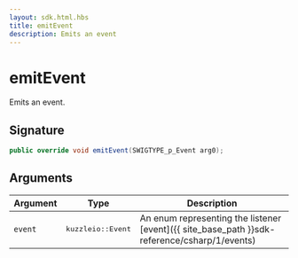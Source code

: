 ```yaml
---
layout: sdk.html.hbs
title: emitEvent
description: Emits an event
---
```


# emitEvent

Emits an event.

## Signature

```csharp
public override void emitEvent(SWIGTYPE_p_Event arg0);

```

## Arguments

| Argument   | Type                      | Description
| ---------- | ------------------------- | ------------------------------------------------------------------------------------------------------
| `event`    | <pre>kuzzleio::Event</pre>           | An enum representing the listener [event]({{ site_base_path }}sdk-reference/csharp/1/events)

